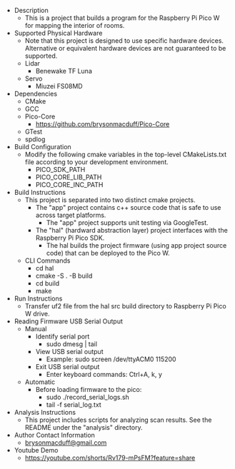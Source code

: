 * Description
    - This is a project that builds a program for the Raspberry Pi Pico W for mapping the interior of rooms.
* Supported Physical Hardware
    - Note that this project is designed to use specific hardware devices. Alternative or equivalent hardware devices are not guaranteed to be supported.
    - Lidar
        - Benewake TF Luna
    - Servo
        - Miuzei FS08MD
* Dependencies
    - CMake
    - GCC
    - Pico-Core
        - https://github.com/brysonmacduff/Pico-Core
    - GTest
    - spdlog
* Build Configuration
    - Modify the following cmake variables in the top-level CMakeLists.txt file according to your development environment.
        - PICO_SDK_PATH
        - PICO_CORE_LIB_PATH
        - PICO_CORE_INC_PATH
* Build Instructions
    - This project is separated into two distinct cmake projects. 
        - The "app" project contains c++ source code that is safe to use across target platforms. 
            - The "app" project supports unit testing via GoogleTest.
        - The "hal" (hardward abstraction layer) project interfaces with the Raspberry Pi Pico SDK.
            - The hal builds the project firmware (using app project source code) that can be deployed to the Pico W.
    - CLI Commands
        - cd hal
        - cmake -S . -B build
        - cd build
        - make
* Run Instructions
    - Transfer uf2 file from the hal src build directory to Raspberry Pi Pico W drive.
* Reading Firmware USB Serial Output
    - Manual
        - Identify serial port
            - sudo dmesg | tail
        - View USB serial output
            - Example: sudo screen /dev/ttyACM0 115200
        - Exit USB serial output
            - Enter keyboard commands: Ctrl+A, k, y
    - Automatic
        - Before loading firmware to the pico:
            - sudo ./record_serial_logs.sh
            - tail -f serial_log.txt
* Analysis Instructions
    - This project includes scripts for analyzing scan results. See the README under the "analysis" directory.
* Author Contact Information
    - brysonmacduff@gmail.com
* Youtube Demo
    - https://youtube.com/shorts/Rv179-mPsFM?feature=share
